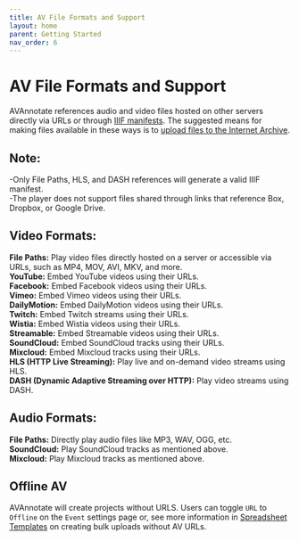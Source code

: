 ```yaml
---
title: AV File Formats and Support
layout: home
parent: Getting Started
nav_order: 6
---
```


# AV File Formats and Support

AVAnnotate references audio and video files hosted on other servers directly via URLs or through [IIIF manifests](iiif.md). The suggested means for making files available in these ways is to [upload files to the Internet Archive](https://help.archive.org/help/uploading-a-basic-guide/). 

## Note: 
-Only File Paths, HLS, and DASH references will generate a valid IIIF manifest.  <br>
-The player does not support files shared through links that reference Box, Dropbox, or Google Drive.

## Video Formats:
**File Paths:** Play video files directly hosted on a server or accessible via URLs, such as MP4, MOV, AVI, MKV, and more.  <br>
**YouTube:** Embed YouTube videos using their URLs.  <br>
**Facebook:** Embed Facebook videos using their URLs.  <br>
**Vimeo:** Embed Vimeo videos using their URLs.  <br>
**DailyMotion:** Embed DailyMotion videos using their URLs.  <br>
**Twitch:** Embed Twitch streams using their URLs.  <br>
**Wistia:** Embed Wistia videos using their URLs.  <br>
**Streamable:** Embed Streamable videos using their URLs.  <br>
**SoundCloud:** Embed SoundCloud tracks using their URLs.  <br>
**Mixcloud:** Embed Mixcloud tracks using their URLs.  <br>
**HLS (HTTP Live Streaming):** Play live and on-demand video streams using HLS.  <br>
**DASH (Dynamic Adaptive Streaming over HTTP):** Play video streams using DASH.  <br>

## Audio Formats:
**File Paths:** Directly play audio files like MP3, WAV, OGG, etc.  <br>
**SoundCloud:** Play SoundCloud tracks as mentioned above.  <br>
**Mixcloud:** Play Mixcloud tracks as mentioned above.  <br>

## Offline AV
AVAnnotate will create projects without URLS. Users can toggle `URL` to `Offline` on the `Event` settings page or, see more information in [Spreadsheet Templates](https://avannotate.github.io/documentation/pages/templates/) on creating bulk uploads without AV URLs.


